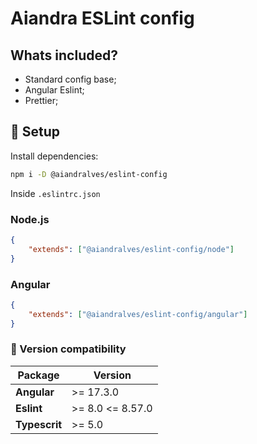 # Aiandra ESLint config

## Whats included?

-   Standard config base;
-   Angular Eslint;
-   Prettier;

## 🚀 Setup

Install dependencies:

```sh
npm i -D @aiandralves/eslint-config
```

Inside `.eslintrc.json`

### Node.js

```json
{
    "extends": ["@aiandralves/eslint-config/node"]
}
```

### Angular

```json
{
    "extends": ["@aiandralves/eslint-config/angular"]
}
```

### 🧩 Version compatibility

| Package       | Version          |
| ------------- | ---------------- |
| **Angular**   | >= 17.3.0        |
| **Eslint**    | >= 8.0 <= 8.57.0 |
| **Typescrit** | >= 5.0           |
